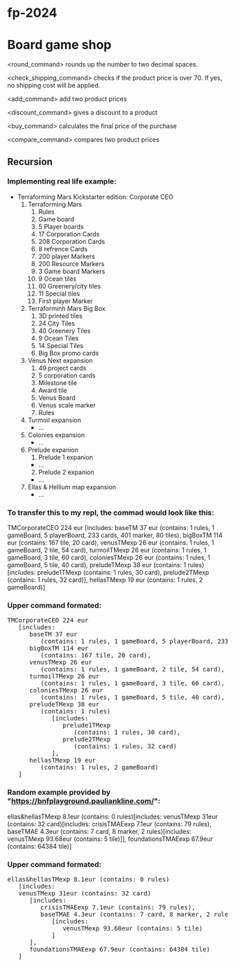 # fp-2024

# Board game shop

<round_command> rounds up the number to two decimal spaces.

<check_shipping_command> checks if the product price is over 70. If yes, no shipping cost will be applied.

<add_command> add two product prices

<discount_command> gives a discount to a product

<buy_command> calculates the final price of the purchase

<compare_command> compares two product prices

## Recursion

### Implementing real life example:

  * Terraforming Mars Kickstarter edition: Corporate CEO
     1. Terraforming Mars
        1. Rules
        2. Game board
        3. 5 Player boards
        4. 17 Corporation Cards
        5. 208 Corporation Cards
        6. 8 refrence Cards
        7. 200 player Markers
        8. 200 Resource Markers
        9. 3 Game board Markers
        10. 9 Ocean tiles
        11. 60 Greenery/city tiles
        12. 11 Special tiles
        13. First player Marker
     2. Terraforminh Mars Big Box
        1. 3D printed tiles
          1. 24 City Tiles
          2. 40 Greenery Tiles
          3. 9 Ocean Tiles
          4. 14 Special Tiles
        2. Big Box promo cards
     3. Venus Next expansion
        1. 49 project cards
        2. 5 corporation cards
        3. Milestone tile
        4. Award tile
        5. Venus Board
        6. Venus scale marker
        7. Rules
     4. Turmoil expansion
        * ...
     6. Colonies expansion
        * ...
     5. Prelude expanion
        1. Prelude 1 expanion
          * ...
        2. Prelude 2 expanion
          * ...
     7. Ellas & Hellium map expansion
        * ...


### To transfer this to my repl, the commad would look like this:

TMCorporateCEO 224 eur [includes: baseTM 37 eur (contains: 1 rules, 1 gameBoard, 5 playerBoard, 233 cards, 401 marker, 80 tiles), bigBoxTM 114 eur (contains: 167 tile, 20 card), venusTMexp 26 eur (contains: 1 rules, 1 gameBoard, 2 tile, 54 card), turmoilTMexp 26 eur (contains: 1 rules, 1 gameBoard, 3 tile, 60 card), coloniesTMexp 26 eur (contains: 1 rules, 1 gameBoard, 5 tile, 40 card), preludeTMexp 38 eur (contains: 1 rules)[includes: prelude1TMexp (contains: 1 rules, 30 card), prelude2TMexp (contains: 1 rules, 32 card)], hellasTMexp 19 eur (contains: 1 rules, 2 gameBoard)]


### Upper command formated:
<pre>
TMCorporateCEO 224 eur 
   [includes: 
      baseTM 37 eur 
         (contains: 1 rules, 1 gameBoard, 5 playerBoard, 233 cards, 401 marker, 80 tiles), 
      bigBoxTM 114 eur 
         (contains: 167 tile, 20 card), 
      venusTMexp 26 eur 
         (contains: 1 rules, 1 gameBoard, 2 tile, 54 card), 
      turmoilTMexp 26 eur 
         (contains: 1 rules, 1 gameBoard, 3 tile, 60 card), 
      coloniesTMexp 26 eur 
         (contains: 1 rules, 1 gameBoard, 5 tile, 40 card), 
      preludeTMexp 38 eur 
         (contains: 1 rules) 
            [includes: 
               prelude1TMexp 
                  (contains: 1 rules, 30 card), 
               prelude2TMexp 
                  (contains: 1 rules, 32 card) 
            ], 
      hellasTMexp 19 eur 
         (contains: 1 rules, 2 gameBoard)  
   ] 
</pre>


### Random example provided by "https://bnfplayground.pauliankline.com/":

ellas&hellasTMexp 8.1eur (contains: 0 rules)[includes: venusTMexp 31eur (contains: 32 card)[includes: crisisTMAEexp 7.1eur (contains: 79 rules), baseTMAE 4.3eur (contains: 7 card, 8 marker, 2 rules)[includes: venusTMexp 93.68eur (contains: 5 tile)]], foundationsTMAEexp 67.9eur (contains: 64384 tile)]


### Upper command formated:
<pre>
ellas&hellasTMexp 8.1eur (contains: 0 rules) 
   [includes: 
   venusTMexp 31eur (contains: 32 card) 
      [includes: 
         crisisTMAEexp 7.1eur (contains: 79 rules), 
         baseTMAE 4.3eur (contains: 7 card, 8 marker, 2 rules) 
            [includes: 
               venusTMexp 93.68eur (contains: 5 tile) 
            ] 
      ], 
      foundationsTMAEexp 67.9eur (contains: 64384 tile) 
   ] 
</pre>